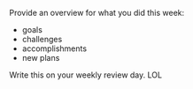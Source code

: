 Provide an overview for what you did this week:
* goals
* challenges
* accomplishments
* new plans

Write this on your weekly review day. LOL